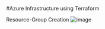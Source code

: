 #Azure Infrastructure using Terraform 


Resource-Group Creation
![image](https://github.com/user-attachments/assets/88e978f2-5bfd-4340-b2d7-b3ed8c0b2e15)
